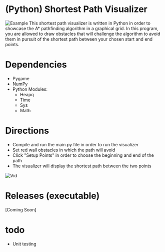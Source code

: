 # (Python) Shortest Path Visualizer
![Example](https://i.imgur.com/ilh1Nyf.png)
This shortest path visualizer is written in Python in order to showcase the A* pathfinding algorithm in a graphical grid.  In this program, you are allowed to draw obstacles that will challenge the algorithm to avoid them in pursuit of the shortest path between your chosen start and end points.

# Dependencies
- Pygame
- NumPy
- Python Modules:
  - Heapq
  - Time
  - Sys
  - Math

# Directions
- Compile and run the main.py file in order to run the visualizer
- Set red wall obstacles in which the path will avoid
- Click "Setup Points" in order to choose the beginning and end of the path
- The visualizer will display the shortest path between the two points

![Vid](https://i.imgur.com/q4X7pER.gif)

# Releases (executable)
[Coming Soon]

# todo
- Unit testing
